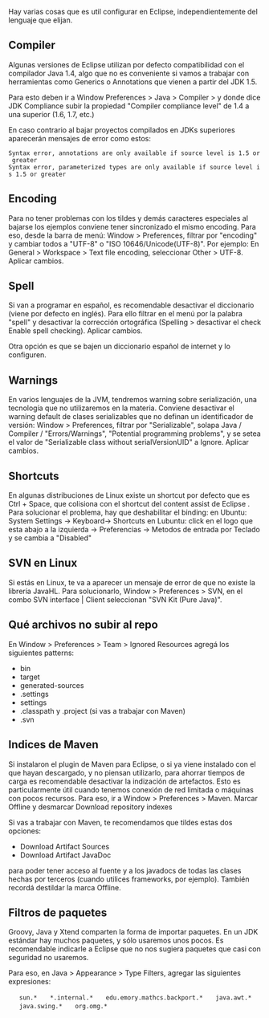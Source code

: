 Hay varias cosas que es util configurar en Eclipse, independientemente del lenguaje que elijan.

Compiler
--------

Algunas versiones de Eclipse utilizan por defecto compatibilidad con el compilador Java 1.4, algo que no es conveniente si vamos a trabajar con herramientas como Generics o Annotations que vienen a partir del JDK 1.5.

Para esto deben ir a Window Preferences &gt; Java &gt; Compiler &gt; y donde dice JDK Compliance subir la propiedad "Compiler compliance level" de 1.4 a una superior (1.6, 1.7, etc.)

En caso contrario al bajar proyectos compilados en JDKs superiores aparecerán mensajes de error como estos:

`Syntax error, annotations are only available if source level is 1.5 or greater`
`Syntax error, parameterized types are only available if source level is 1.5 or greater`

Encoding
--------

Para no tener problemas con los tildes y demás caracteres especiales al bajarse los ejemplos conviene tener sincronizado el mismo encoding. Para eso, desde la barra de menú: Window &gt; Preferences, filtrar por "encoding" y cambiar todos a "UTF-8" o "ISO 10646/Unicode(UTF-8)". Por ejemplo: En General &gt; Workspace &gt; Text file encoding, seleccionar Other &gt; UTF-8. Aplicar cambios.

Spell
-----

Si van a programar en español, es recomendable desactivar el diccionario (viene por defecto en inglés). Para ello filtrar en el menú por la palabra "spell" y desactivar la corrección ortográfica (Spelling &gt; desactivar el check Enable spell checking). Aplicar cambios.

Otra opción es que se bajen un diccionario español de internet y lo configuren.

Warnings
--------

En varios lenguajes de la JVM, tendremos warning sobre serialización, una tecnología que no utilizaremos en la materia. Conviene desactivar el warning default de clases serializables que no definan un identificador de versión: Window &gt; Preferences, filtrar por "Serializable", solapa Java / Compiler / "Errors/Warnings", "Potential programming problems", y se setea el valor de "Serializable class without serialVersionUID" a Ignore. Aplicar cambios.

Shortcuts
---------

En algunas distribuciones de Linux existe un shortcut por defecto que es Ctrl + Space, que colisiona con el shortcut del content assist de Eclipse . Para solucionar el problema, hay que deshabilitar el binding: en Ubuntu: System Settings -&gt; Keyboard-&gt; Shortcuts en Lubuntu: click en el logo que esta abajo a la izquierda -&gt; Preferencias -&gt; Metodos de entrada por Teclado y se cambia a "Disabled"

SVN en Linux
------------

Si estás en Linux, te va a aparecer un mensaje de error de que no existe la librería JavaHL. Para solucionarlo, Window &gt; Preferences &gt; SVN, en el combo SVN interface | Client seleccionan "SVN Kit (Pure Java)".

Qué archivos no subir al repo
-----------------------------

En Window &gt; Preferences &gt; Team &gt; Ignored Resources agregá los siguientes patterns:

-   bin
-   target
-   generated-sources
-   .settings
-   settings
-   .classpath y .project (si vas a trabajar con Maven)
-   .svn

Indices de Maven
----------------

Si instalaron el plugin de Maven para Eclipse, o si ya viene instalado con el que hayan descargado, y no piensan utilizarlo, para ahorrar tiempos de carga es recomendable desactivar la indización de artefactos. Esto es particularmente útil cuando tenemos conexión de red limitada o máquinas con pocos recursos. Para eso, ir a Window &gt; Preferences &gt; Maven. Marcar Offline y desmarcar Download repository indexes

Si vas a trabajar con Maven, te recomendamos que tildes estas dos opciones:

-   Download Artifact Sources
-   Download Artifact JavaDoc

para poder tener acceso al fuente y a los javadocs de todas las clases hechas por terceros (cuando utilices frameworks, por ejemplo). También recordá destildar la marca Offline.

Filtros de paquetes
-------------------

Groovy, Java y Xtend comparten la forma de importar paquetes. En un JDK estándar hay muchos paquetes, y sólo usaremos unos pocos. Es recomendable indicarle a Eclipse que no nos sugiera paquetes que casi con seguridad no usaremos.

Para eso, en Java &gt; Appearance &gt; Type Filters, agregar las siguientes expresiones:

`   sun.*`
`   *.internal.*`
`   edu.emory.mathcs.backport.*`
`   java.awt.*`
`   java.swing.*`
`   org.omg.*`
